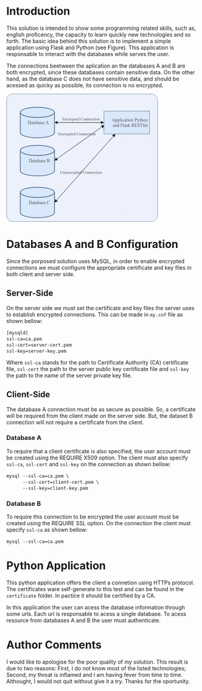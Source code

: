 # Introduction
This solution is intended to show some programming related skills, such as, english proficency, the capacity to learn quickly new technologies and so forth. The basic idea behind this solution is to implement a simple application using Flask and Python (see Figure). This application is responsable to interact with the databases while serves the user. 

The connections beetween the aplication an the databases A and B are both encrypted, since these databases contain sensitive data. On the other hand, as the database C does not have sensitive data, and should be acessed as quicky as possible, its connection is no encrypted.

![Alt text](blob/diagrama_desafio.jpg?raw=true "Solution Overview")

# Databases A and B Configuration
Since the porposed solution uses MySQL, in order to enable encrypted connections we must configure the appropriate certificate and key files in both client and server side.

## Server-Side
 On the server side we must set the certificate and key files the server uses to establish encrypted connections. This can be made in `my.cnf` file as shown bellow:
```
[mysqld]
ssl-ca=ca.pem
ssl-cert=server-cert.pem
ssl-key=server-key.pem
```
Where `ssl-ca` stands for the path to Certificate Authority (CA) certificate file, `ssl-cert` the path to the server public key certificate file and `ssl-key` the path to the name of the server private key file.

## Client-Side 
The database A connection must be as secure as possible. So, a certificate will be required from the client made on the server side. But, the dataset B connection will not require a certificate from the client. 
### Database A
To require that a client certificate is also specified, the user account must be created using the REQUIRE X509 option. The client must also specify `ssl-ca`, `ssl-cert` and `ssl-key` on the connection as shown bellow: 
``` shelScript
mysql --ssl-ca=ca.pem \
      --ssl-cert=client-cert.pem \
      --ssl-key=client-key.pem
```
### Database B
To require this connection to be encrypted the user account must be created using the REQUIRE SSL option. On the connection the client must specify `ssl-ca` as shown bellow: 
``` shelScript
mysql --ssl-ca=ca.pem
```

# Python Application
This python application offers the client a connetion using HTTPs protocol. The certificates ware self-generate to this test and can be found in the `certificate` folder. In pactice it should be certified by a CA. 

In this application the user can acess the database information through some urls. Each url is responsable to acess a single database. To acess resource from databases A and B the user must authenticate.

# Author Comments
I would like to apologise for the poor quality of my solution. This result is due to two reasons: First, I do not know most of the listed technologies; Second, my throat is inflamed and I am having fever from time to time. Althought, I would not quit without give it a try.
Thanks for the oportunity.
